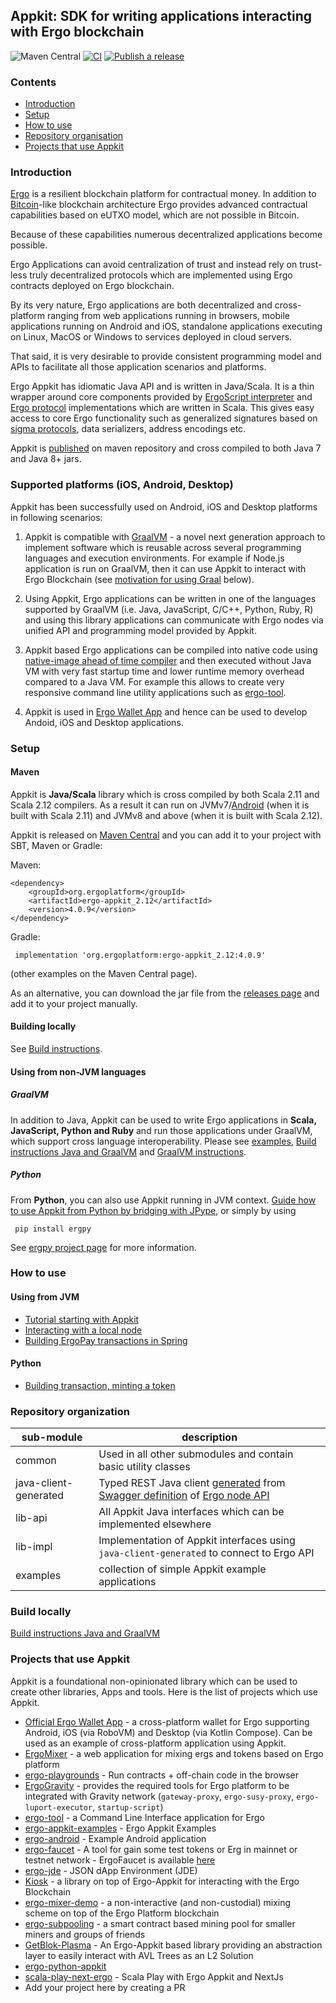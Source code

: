 ## Appkit: SDK for writing applications interacting with Ergo blockchain

![Maven Central](http://maven-badges.herokuapp.com/maven-central/org.ergoplatform%20/ergo-appkit_2.12/badge.svg)
[![CI](https://github.com/ergoplatform/ergo-appkit/actions/workflows/ci.yml/badge.svg)](https://github.com/ergoplatform/ergo-appkit/actions/workflows/ci.yml)
[![Publish a release](https://github.com/ergoplatform/ergo-appkit/actions/workflows/release.yml/badge.svg)](https://github.com/ergoplatform/ergo-appkit/actions/workflows/release.yml)

### Contents
- [Introduction](#introduction)
- [Setup](#setup)
- [How to use](#how-to-use)
- [Repository organisation](#repository-organization)
- [Projects that use Appkit](#projects-that-use-appkit)

### Introduction
[Ergo](https://ergoplatform.org/en/) is a resilient blockchain platform for
contractual money. In addition to [Bitcoin](https://bitcoin.org/en/)-like
blockchain architecture Ergo provides advanced contractual capabilities based on
eUTXO model, which are not possible in Bitcoin.

Because of these capabilities numerous decentralized applications become
possible.

Ergo Applications can avoid centralization of trust and instead rely on
trust-less truly decentralized protocols which are implemented using Ergo
contracts deployed on Ergo blockchain.

By its very nature, Ergo applications are both decentralized and cross-platform
ranging from web applications running in browsers, mobile applications running
on Android and iOS, standalone applications executing on Linux, MacOS or Windows
to services deployed in cloud servers.

That said, it is very desirable to provide consistent programming model and APIs
to facilitate all those application scenarios and platforms.

Ergo Appkit has idiomatic Java API and is written in Java/Scala. It is a thin
wrapper around core components provided by [ErgoScript
interpreter](https://github.com/ScorexFoundation/sigmastate-interpreter) and
[Ergo protocol](https://github.com/ergoplatform/ergo) implementations which are
written in Scala. This gives easy access to core Ergo functionality such as generalized
signatures based on [sigma
protocols](https://hackernoon.com/sigma-protocols-for-the-working-programmer), data
serializers, address encodings etc.

Appkit is [published](https://mvnrepository.com/artifact/org.ergoplatform/ergo-appkit) on
maven repository and cross compiled to both Java 7 and Java 8+ jars.

### Supported platforms (iOS, Android, Desktop)

Appkit has been successfully used on Android, iOS and Desktop platforms in following
scenarios:

1. Appkit is compatible with [GraalVM](https://www.graalvm.org) - a
novel next generation approach to implement software which is reusable across
several programming languages and execution environments. For example if Node.js
application is run on GraalVM, then it can use Appkit to interact with Ergo
Blockchain (see [motivation for using Graal](#why-graal) below). 

2. Using Appkit,  Ergo applications can be written in one of the languages supported
by GraalVM (i.e. Java, JavaScript, C/C++, Python, Ruby, R) and using this
library applications can communicate with Ergo nodes via unified API and
programming model provided by Appkit.

3. Appkit based Ergo applications
can be compiled into native code using [native-image ahead of time
compiler](https://www.graalvm.org/latest/reference-manual/native-image/) and then
executed without Java VM with very fast startup time and lower runtime memory
overhead compared to a Java VM. For example this allows to create very
responsive command line utility applications such as
[ergo-tool](https://github.com/ergoplatform/ergo-tool).

4. Appkit is used in [Ergo Wallet App](https://github.com/ergoplatform/ergo-wallet-app)
   and hence can be used to develop Andoid, iOS and Desktop applications.

### Setup

#### Maven

Appkit is **Java/Scala** library which is cross compiled by both Scala 2.11 and Scala 2.12
compilers. As a result it can run on JVMv7/[Android](https://github.com/aslesarenko/ergo-android) 
(when it is built with Scala 2.11) and JVMv8 and above (when it is built with Scala 2.12).

Appkit is released on [Maven Central](https://mvnrepository.com/artifact/org.ergoplatform/ergo-appkit) 
and you can add it to your project with SBT, Maven or Gradle:

Maven: 

    <dependency>
        <groupId>org.ergoplatform</groupId>
        <artifactId>ergo-appkit_2.12</artifactId>
        <version>4.0.9</version>
    </dependency>

Gradle:

     implementation 'org.ergoplatform:ergo-appkit_2.12:4.0.9'

(other examples on the Maven Central page).

As an alternative, you can download the jar file from the 
[releases page](https://github.com/ergoplatform/ergo-appkit/releases) and add it to your project manually.

#### Building locally

See [Build instructions](BUILD.md).

#### Using from non-JVM languages

##### GraalVM
In addition to Java, Appkit can be used to write Ergo applications in **Scala, JavaScript,
Python and Ruby** and run those applications under GraalVM, which support cross
language interoperability.
Please see [examples](https://github.com/aslesarenko/ergo-appkit-examples), 
[Build instructions Java and GraalVM](BUILD.md) and [GraalVM instructions](graalvm.md).

##### Python 
From **Python**, you can also use Appkit running in JVM context. 
[Guide how to use Appkit from Python by bridging with JPype](https://github.com/ergoplatform/ergo-appkit/wiki/Using-Appkit-from-Python), 
or simply by using

     pip install ergpy

See [ergpy project page](https://github.com/mgpai22/ergpy) for more information.


### How to use

#### Using from JVM 

* [Tutorial starting with Appkit](https://github.com/ergoplatform/ergo-appkit/wiki/Tutorial-starting-with-Appkit-on-Gradle-projects)
* [Interacting with a local node](https://github.com/ergoplatform/ergo-appkit/wiki/Interacting-with-a-local-node)
* [Building ErgoPay transactions in Spring](https://medium.com/@bschulte19e/implement-a-dapp-using-ergopay-d95e17a51410)

#### Python

* [Building transaction, minting a token](https://github.com/ergoplatform/ergo-appkit/wiki/Using-Appkit-from-Python)

### Repository organization

| sub-module  | description |
|---|-----|
| common  |  Used in all other submodules and contain basic utility classes |
| java-client-generated  | Typed REST Java client [generated](https://swagger.io/tools/swagger-codegen/) from [Swagger definition](https://swagger.io/specification/) of [Ergo node API](https://github.com/ergoplatform/ergo/blob/master/src/main/resources/api/openapi.yaml) |
| lib-api   | All Appkit Java interfaces which can be implemented elsewhere |
| lib-impl  | Implementation of Appkit interfaces using `java-client-generated` to connect to Ergo API  |
| examples | collection of simple Appkit example applications   |

### Build locally

[Build instructions Java and GraalVM](BUILD.md)

### Projects that use Appkit

Appkit is a foundational non-opinionated library which can be used to create other
libraries, Apps and tools. Here is the list of projects which use Appkit. 

- [Official Ergo Wallet App](https://github.com/ergoplatform/ergo-wallet-app) - a cross-platform wallet for Ergo supporting Android, iOS (via RoboVM) and Desktop (via Kotlin Compose). Can be used as an example of cross-platform application using Appkit.
- [ErgoMixer](https://github.com/ergoMixer/ergoMixBack) - a web application for mixing ergs and tokens based on Ergo platform
- [ergo-playgrounds](https://github.com/ergoplatform/ergo-playgrounds) - Run contracts + off-chain code in the browser
- [ErgoGravity](https://github.com/ErgoGravity) - provides the required tools for Ergo platform to be integrated with Gravity network (`gateway-proxy`, `ergo-susy-proxy`, `ergo-luport-executor`, `startup-script`)
- [ergo-tool](https://github.com/ergoplatform/ergo-tool) - a Command Line Interface application for Ergo
- [ergo-appkit-examples](https://github.com/aslesarenko/ergo-appkit-examples) - Ergo Appkit Examples
- [ergo-android](https://github.com/aslesarenko/ergo-android) - Example Android application 
- [ergo-faucet](https://github.com/zargarzadehm/ergo-faucet) - A tool for gain some test tokens or Erg in mainnet or testnet network - ErgoFaucet is available [here](https://ergofaucet.org) 
- [ergo-jde](https://github.com/ergoplatform/ergo-jde) - JSON dApp Environment (JDE)
- [Kiosk](https://github.com/scalahub/Kiosk) - a library on top of Ergo-Appkit for interacting with the Ergo Blockchain
- [ergo-mixer-demo](https://github.com/anon92048/ergo-mixer-demo) - a non-interactive (and non-custodial) mixing scheme on top of the Ergo Platform blockchain
- [ergo-subpooling](https://github.com/K-Singh/ergo-subpooling) - a smart contract based mining pool for smaller miners and groups of friends
- [GetBlok-Plasma](https://github.com/GetBlok-io/GetBlok-Plasma) - An Ergo-Appkit based library providing an abstraction layer to easily interact with AVL Trees as an L2 Solution
- [ergo-python-appkit](https://github.com/ergo-pad/ergo-python-appkit)
- [scala-play-next-ergo](https://github.com/kii-dot/scala-play-next-ergo) - Scala Play with Ergo Appkit and NextJs
- Add your project here by creating a PR
